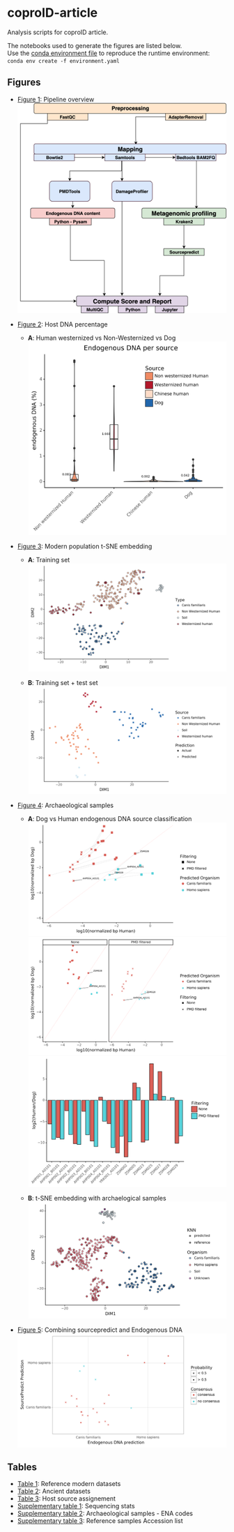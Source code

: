 # coproID-article

Analysis scripts for coproID article.

The notebooks used to generate the figures are listed below.  
Use the [conda environment file](environment.yaml) to reproduce the runtime environment:  
`conda env create -f environment.yaml`


## Figures

- [Figure 1](figures/figure1): Pipeline overview
    ![](figures/figure1/figure1.png)
    
- [Figure 2](figures/figure2): Host DNA percentage
    - **A**: Human westernized vs Non-Westernized vs Dog
    ![](figures/figure2/results/figure2.png)
    
- [Figure 3](figures/figure3): Modern population t-SNE embedding
    - **A**: Training set
    ![](figures/figure3/results/figure3A.png)
    
    - **B**: Training set + test set
    ![](figures/figure3/results/figure3B.png)
    
- [Figure 4](figures/figure4): Archaeological samples 
    - **A**: Dog vs Human endogenous DNA source classification
    ![](figures/figure4/results/figure4A_version3.png)  
    ![](figures/figure4/results/figure4A_version4.png)  
    ![](figures/figure4/results/figure4A_version5.png)  
    
    - **B**: t-SNE embedding with archaelogical samples
    ![](figures/figure4/results/figure4B.png)
    
- [Figure 5](figures/figure5): Combining sourcepredict and Endogenous DNA
    ![](figures/figure5/results/figure5.png)


## Tables

- [Table 1](tables/table_1_reference_modern_datasets.xlsx): Reference modern datasets
- [Table 2](tables/table_2_archaelogical_datasets.xlsx): Ancient datasets
- [Table 3](): Host source assignement
- [Supplementary table 1](): Sequencing stats
- [Supplementary table 2](): Archaeological samples - ENA codes
- [Supplementary table 3](tables/table_s3_reference_sample_acc_list.xlsx): Reference samples Accession list 
